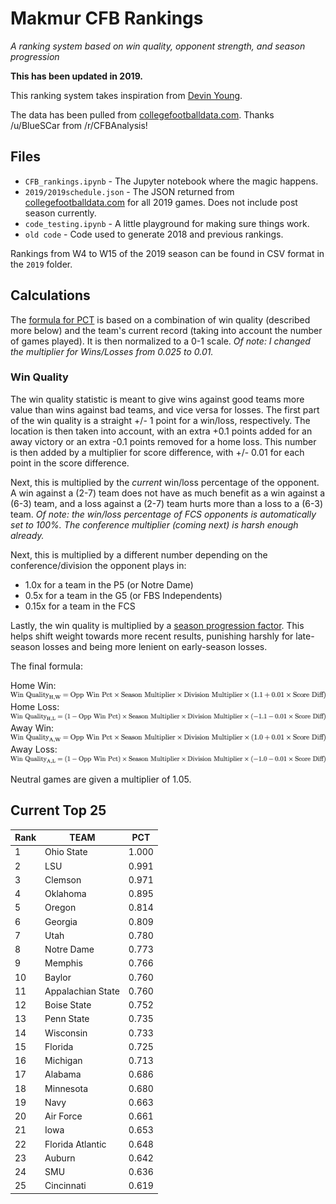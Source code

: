 # Makmur CFB Rankings
*A ranking system based on win quality, opponent strength, and season progression*

**This has been updated in 2019.**

This ranking system takes inspiration from [Devin Young](http://www.devinyoungweb.com/blog/cfb-rankings-the-right-way).

The data has been pulled from [collegefootballdata.com](https://collegefootballdata.com/). Thanks /u/BlueSCar from /r/CFBAnalysis!

## Files

* `CFB_rankings.ipynb` - The Jupyter notebook where the magic happens.
* `2019/2019schedule.json` - The JSON returned from [collegefootballdata.com](https://collegefootballdata.com) for all 2019 games. Does not include post season currently.
* `code_testing.ipynb` - A little playground for making sure things work.
* `old code` - Code used to generate 2018 and previous rankings.

Rankings from W4 to W15 of the 2019 season can be found in CSV format in the `2019` folder.

## Calculations

The [formula for PCT](/Images/Eqs/Raw_Pct.png "Raw Percentage Formula") is based on a combination of win quality (described more below) and the team's current record (taking into account the number of games played). It is then normalized to a 0-1 scale. *Of note: I changed the multiplier for Wins/Losses from 0.025 to 0.01.*

### Win Quality

The win quality statistic is meant to give wins against good teams more value than wins against bad teams, and vice versa for losses. The first part of the win quality is a straight +/- 1 point for a win/loss, respectively. The location is then taken into account, with an extra +0.1 points added for an away victory or an extra -0.1 points removed for a home loss. This number is then added by a multiplier for score difference, with +/- 0.01 for each point in the score difference.

Next, this is multiplied by the *current* win/loss percentage of the opponent. A win against a (2-7) team does not have as much benefit as a win against a (6-3) team, and a loss against a (2-7) team hurts more than a loss to a (6-3) team. *Of note: the win/loss percentage of FCS opponents is automatically set to 100%. The conference multiplier (coming next) is harsh enough already.*

Next, this is multiplied by a different number depending on the conference/division the opponent plays in:

* 1.0x for a team in the P5 (or Notre Dame)
* 0.5x for a team in the G5 (or FBS Independents)
* 0.15x for a team in the FCS

Lastly, the win quality is multiplied by a [season progression factor](/Images/Eqs/Season_Multiplier.png "Season Multiplier"). This helps shift weight towards more recent results, punishing harshly for late-season losses and being more lenient on early-season losses.

The final formula:

Home Win:
![Home Win](/Images/Eqs/WQ_HW.png "Home Win")
Home Loss:
![Home Loss](/Images/Eqs/WQ_HL.png "Home Loss")
Away Win:
![Away Win](/Images/Eqs/WQ_AW.png "Away Win")
Away Loss:
![Away Loss](/Images/Eqs/WQ_AL.png "Away Loss")

Neutral games are given a multiplier of 1.05.

## Current Top 25
|Rank|TEAM                 |PCT  |
|----|---------------------|-----|
|1   |Ohio State           |1.000|
|2   |LSU                  |0.991|
|3   |Clemson              |0.971|
|4   |Oklahoma             |0.895|
|5   |Oregon               |0.814|
|6   |Georgia              |0.809|
|7   |Utah                 |0.780|
|8   |Notre Dame           |0.773|
|9   |Memphis              |0.766|
|10  |Baylor               |0.760|
|11  |Appalachian State    |0.760|
|12  |Boise State          |0.752|
|13  |Penn State           |0.735|
|14  |Wisconsin            |0.733|
|15  |Florida              |0.725|
|16  |Michigan             |0.713|
|17  |Alabama              |0.686|
|18  |Minnesota            |0.680|
|19  |Navy                 |0.663|
|20  |Air Force            |0.661|
|21  |Iowa                 |0.653|
|22  |Florida Atlantic     |0.648|
|23  |Auburn               |0.642|
|24  |SMU                  |0.636|
|25  |Cincinnati           |0.619|
